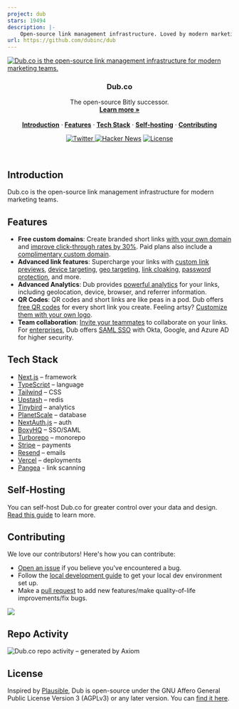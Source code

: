 ```yaml
---
project: dub
stars: 19494
description: |-
    Open-source link management infrastructure. Loved by modern marketing teams like Twilio, Perplexity, Vercel, and Huberman Labs.
url: https://github.com/dubinc/dub
---
```


<a href="https://dub.co">
  <img alt="Dub.co is the open-source link management infrastructure for modern marketing teams." src="https://github.com/dubinc/dub/assets/28986134/3815d859-afaa-48f9-a9b3-c09964e4d404">
</a>

<h3 align="center">Dub.co</h3>

<p align="center">
    The open-source Bitly successor.
    <br />
    <a href="https://dub.co"><strong>Learn more »</strong></a>
    <br />
    <br />
    <a href="#introduction"><strong>Introduction</strong></a> ·
    <a href="#features"><strong>Features</strong></a> ·
    <a href="#tech-stack"><strong>Tech Stack</strong></a> ·
    <a href="#self-hosting"><strong>Self-hosting</strong></a> ·
    <a href="#contributing"><strong>Contributing</strong></a>
</p>

<p align="center">
  <a href="https://twitter.com/dubdotco">
    <img src="https://img.shields.io/twitter/follow/dubdotco?style=flat&label=%40dubdotco&logo=twitter&color=0bf&logoColor=fff" alt="Twitter" />
  </a>
  <a href="https://news.ycombinator.com/item?id=32939407"><img src="https://img.shields.io/badge/Hacker%20News-255-%23FF6600" alt="Hacker News"></a>
  <a href="https://github.com/dubinc/dub/blob/main/LICENSE.md">
    <img src="https://img.shields.io/github/license/dubinc/dub?label=license&logo=github&color=f80&logoColor=fff" alt="License" />
  </a>
</p>

<br/>

## Introduction

Dub.co is the open-source link management infrastructure for modern marketing teams.

## Features

- **Free custom domains**: Create branded short links [with your own domain](https://dub.co/help/article/how-to-add-custom-domain) and [improve click-through rates by 30%](https://dub.co/blog/custom-domains). Paid plans also include a [complimentary custom domain](https://dub.co/help/article/free-dot-link-domain).
- **Advanced link features**: Supercharge your links with [custom link previews](https://dub.co/help/article/custom-link-previews), [device targeting](https://dub.co/help/article/device-targeting), [geo targeting](https://dub.co/help/article/geo-targeting), [link cloaking](https://dub.co/help/article/link-cloaking), [password protection](https://dub.co/help/article/password-protected-links), and more.
- **Advanced Analytics**: Dub provides [powerful analytics](https://dub.co/help/article/dub-analytics) for your links, including geolocation, device, browser, and referrer information.
- **QR Codes**: QR codes and short links are like peas in a pod. Dub offers [free QR codes](https://dub.co/tools/qr-code) for every short link you create. Feeling artsy? [Customize them with your own logo](https://dub.co/help/article/custom-qr-codes).
- **Team collaboration**: [Invite your teammates](https://dub.co/help/article/how-to-invite-teammates) to collaborate on your links. For [enterprises](https://dub.co/enterprise), Dub offers [SAML SSO](https://dub.co/help/category/saml-sso) with Okta, Google, and Azure AD for higher security.

## Tech Stack

- [Next.js](https://nextjs.org/) – framework
- [TypeScript](https://www.typescriptlang.org/) – language
- [Tailwind](https://tailwindcss.com/) – CSS
- [Upstash](https://upstash.com/) – redis
- [Tinybird](https://tinybird.com/) – analytics
- [PlanetScale](https://planetscale.com/) – database
- [NextAuth.js](https://next-auth.js.org/) – auth
- [BoxyHQ](https://boxyhq.com/enterprise-sso) – SSO/SAML
- [Turborepo](https://turbo.build/repo) – monorepo
- [Stripe](https://stripe.com/) – payments
- [Resend](https://resend.com/) – emails
- [Vercel](https://vercel.com/) – deployments
- [Pangea](https://pangea.cloud/services/domain-intel/reputation) - link scanning

## Self-Hosting

You can self-host Dub.co for greater control over your data and design. [Read this guide](https://dub.co/docs/self-hosting/guide) to learn more.

## Contributing

We love our contributors! Here's how you can contribute:

- [Open an issue](https://github.com/dubinc/dub/issues) if you believe you've encountered a bug.
- Follow the [local development guide](https://dub.co/docs/local-development) to get your local dev environment set up.
- Make a [pull request](https://github.com/dubinc/dub/pull) to add new features/make quality-of-life improvements/fix bugs.

<a href="https://github.com/dubinc/dub/graphs/contributors">
  <img src="https://contrib.rocks/image?repo=dubinc/dub" />
</a>

## Repo Activity

![Dub.co repo activity – generated by Axiom](https://repobeats.axiom.co/api/embed/6ac4c94a89ea20e2e10032b932a128b6d8442e66.svg "Repobeats analytics image")

## License

Inspired by [Plausible](https://plausible.io/), Dub is open-source under the GNU Affero General Public License Version 3 (AGPLv3) or any later version. You can [find it here](https://github.com/dubinc/dub/blob/main/LICENSE.md).

